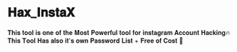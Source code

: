 # 𝐇𝐚𝐱_𝐈𝐧𝐬𝐭𝐚𝐗

𝐓𝐡𝐢𝐬 𝐭𝐨𝐨𝐥 𝐢𝐬 𝐨𝐧𝐞 𝐨𝐟 𝐭𝐡𝐞 𝐌𝐨𝐬𝐭 𝐏𝐨𝐰𝐞𝐫𝐟𝐮𝐥 𝐭𝐨𝐨𝐥 𝐟𝐨𝐫 𝐢𝐧𝐬𝐭𝐚𝐠𝐫𝐚𝐦 𝐀𝐜𝐜𝐨𝐮𝐧𝐭 𝐇𝐚𝐜𝐤𝐢𝐧𝐠🔥
𝐓𝐡𝐢𝐬 𝐓𝐨𝐨𝐥 𝐇𝐚𝐬 𝐚𝐥𝐬𝐨 𝐢𝐭'𝐬 𝐨𝐰𝐧 𝐏𝐚𝐬𝐬𝐰𝐨𝐫𝐝 𝐋𝐢𝐬𝐭 + 𝐅𝐫𝐞𝐞 𝐨𝐟 𝐂𝐨𝐬𝐭 🎯
